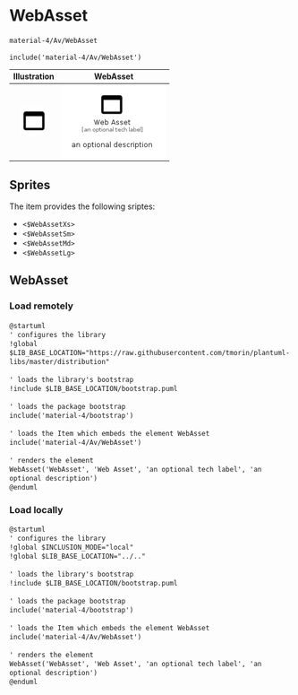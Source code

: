 # WebAsset


```text
material-4/Av/WebAsset
```

```text
include('material-4/Av/WebAsset')
```



| Illustration | WebAsset |
| :---: | :---: |
| ![illustration for Illustration](../../material-4/Av/WebAsset.png) | ![illustration for WebAsset](../../material-4/Av/WebAsset.Local.png) |



## Sprites
The item provides the following sriptes:

- `<$WebAssetXs>`
- `<$WebAssetSm>`
- `<$WebAssetMd>`
- `<$WebAssetLg>`





## WebAsset

### Load remotely
```plantuml
@startuml
' configures the library
!global $LIB_BASE_LOCATION="https://raw.githubusercontent.com/tmorin/plantuml-libs/master/distribution"

' loads the library's bootstrap
!include $LIB_BASE_LOCATION/bootstrap.puml

' loads the package bootstrap
include('material-4/bootstrap')

' loads the Item which embeds the element WebAsset
include('material-4/Av/WebAsset')

' renders the element
WebAsset('WebAsset', 'Web Asset', 'an optional tech label', 'an optional description')
@enduml
```

### Load locally
```plantuml
@startuml
' configures the library
!global $INCLUSION_MODE="local"
!global $LIB_BASE_LOCATION="../.."

' loads the library's bootstrap
!include $LIB_BASE_LOCATION/bootstrap.puml

' loads the package bootstrap
include('material-4/bootstrap')

' loads the Item which embeds the element WebAsset
include('material-4/Av/WebAsset')

' renders the element
WebAsset('WebAsset', 'Web Asset', 'an optional tech label', 'an optional description')
@enduml
```

